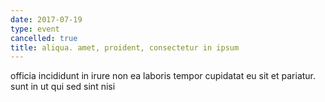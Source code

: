 ```yaml
---
date: 2017-07-19
type: event
cancelled: true
title: aliqua. amet, proident, consectetur in ipsum
---
```

officia incididunt in irure non ea laboris tempor cupidatat eu sit et pariatur. sunt in ut qui sed sint nisi